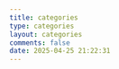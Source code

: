 ```yaml
---
title: categories
type: categories
layout: categories
comments: false
date: 2025-04-25 21:22:31
---
```


